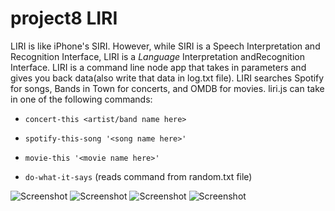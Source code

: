 # project8 LIRI
LIRI is like iPhone's SIRI. However, while SIRI is a Speech Interpretation and Recognition Interface, LIRI is a _Language_ Interpretation andRecognition Interface. LIRI is a command line node app that takes in parameters and gives you back data(also write that data in log.txt file). LIRI  searches Spotify for songs, Bands in Town for concerts, and OMDB for movies. liri.js can take in one of the following commands:

   * `concert-this <artist/band name here>`

   * `spotify-this-song '<song name here>'`

   * `movie-this '<movie name here>'`

   * `do-what-it-says` (reads command from random.txt file)

![Screenshot](Screenshot(16).png)
![Screenshot](Screenshot(17).png)
![Screenshot](Screenshot(18).png)
![Screenshot](Screenshot(19).png)
